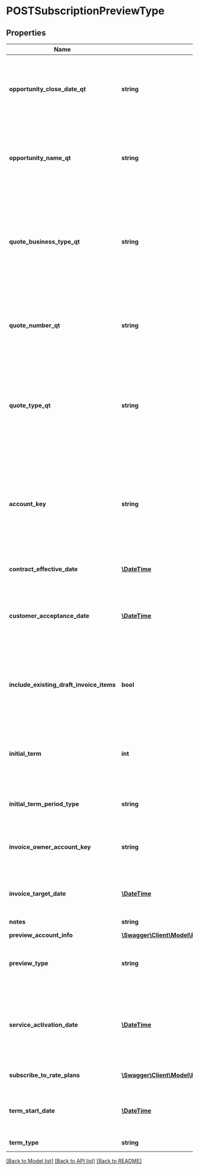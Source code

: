 # POSTSubscriptionPreviewType

## Properties
Name | Type | Description | Notes
------------ | ------------- | ------------- | -------------
**opportunity_close_date_qt** | **string** | The closing date of the Opportunity. This field is populated when the subscription originates from Zuora Quotes.  This field is used only for reporting subscription metrics.   See [Subscription Data Source](https://knowledgecenter.zuora.com/CD_Reporting/Data_Exports/Z_Data_Source_Reference/Subscription_Data_Source) for more information. | [optional] 
**opportunity_name_qt** | **string** | The unique identifier of the Opportunity. This field is populated when the subscription originates from Zuora Quotes.  This field is used only for reporting subscription metrics.   See [Subscription Data Source](https://knowledgecenter.zuora.com/CD_Reporting/Data_Exports/Z_Data_Source_Reference/Subscription_Data_Source) for more information. | [optional] 
**quote_business_type_qt** | **string** | The specific identifier for the type of business transaction the Quote represents such as New, Upsell, Downsell, Renewal, or Churn. This field is populated when the subscription originates from Zuora Quotes.  This field is used only for reporting subscription metrics.   See [Subscription Data Source](https://knowledgecenter.zuora.com/CD_Reporting/Data_Exports/Z_Data_Source_Reference/Subscription_Data_Source) for more information. | [optional] 
**quote_number_qt** | **string** | The unique identifier of the Quote. This field is populated when the subscription originates from Zuora Quotes.  This field is used only for reporting subscription metrics.   See [Subscription Data Source](https://knowledgecenter.zuora.com/CD_Reporting/Data_Exports/Z_Data_Source_Reference/Subscription_Data_Source) for more information. | [optional] 
**quote_type_qt** | **string** | The Quote type that represents the subscription lifecycle stage such as New, Amendment, Renew or Cancel. This field is populated when the subscription originates from Zuora Quotes.  This field is used only for reporting subscription metrics.   See [Subscription Data Source](https://knowledgecenter.zuora.com/CD_Reporting/Data_Exports/Z_Data_Source_Reference/Subscription_Data_Source) for more information. | [optional] 
**account_key** | **string** | Customer account number or ID.  You must specify the account information either in this field or in the &#x60;previewAccountInfo&#x60; field with the following conditions:           * If you already have a customer account, specify the account number or ID in this field. * If you do not have a customer account, provide account information in the &#x60;previewAccountInfo&#x60; field. | [optional] 
**contract_effective_date** | [**\DateTime**](Date.md) | Effective contract date for this subscription, as yyyy-mm-dd. | 
**customer_acceptance_date** | [**\DateTime**](Date.md) | The date on which the services or products within a subscription have been accepted by the customer, as yyyy-mm-dd.  Default value is dependent on the value of other fields. See **Notes** section for more details. | [optional] 
**include_existing_draft_invoice_items** | **bool** | Specifies whether to include draft invoice items in subscription previews.  Values:   * &#x60;true&#x60; (default). Includes draft invoice items in amendment previews.  * &#x60;false&#x60;. Excludes draft invoice items in amendment previews. | [optional] 
**initial_term** | **int** | Duration of the first term of the subscription, in whole months. Default is &#x60;0&#x60;. If &#x60;termType&#x60; is &#x60;TERMED&#x60;, then this field is required, and the value must be greater than &#x60;0&#x60;. If &#x60;termType&#x60; is &#x60;EVERGREEN&#x60;, this field is ignored. | [optional] 
**initial_term_period_type** | **string** | The period type of the initial term.   Supported values are:  * &#x60;Month&#x60; * &#x60;Year&#x60; * &#x60;Day&#x60; * &#x60;Week&#x60; | [optional] 
**invoice_owner_account_key** | **string** | Invoice owner account number or ID.  **Note:** This feature is in **Limited Availability**. If you wish to have access to the feature, submit a request at [Zuora Global Support](http://support.zuora.com/). | [optional] 
**invoice_target_date** | [**\DateTime**](Date.md) | Date through which to calculate charges if an invoice is generated, as yyyy-mm-dd. Default is current date. | [optional] 
**notes** | **string** | String of up to 500 characters. | [optional] 
**preview_account_info** | [**\Swagger\Client\Model\POSTSubscriptionPreviewTypePreviewAccountInfo**](POSTSubscriptionPreviewTypePreviewAccountInfo.md) |  | [optional] 
**preview_type** | **string** | The type of preview you will receive. The possible values are &#x60;invoiceItem&#x60;, &#x60;chargeMetrics&#x60;, or &#x60;InvoiceItemChargeMetrics&#x60;. The default is &#x60;invoiceItem&#x60;. | [optional] 
**service_activation_date** | [**\DateTime**](Date.md) | The date on which the services or products within a subscription have been activated and access has been provided to the customer, as yyyy-mm-dd.  Default value is dependent on the value of other fields. See **Notes** section for more details. | [optional] 
**subscribe_to_rate_plans** | [**\Swagger\Client\Model\POSTSrpCreateType[]**](POSTSrpCreateType.md) | Container for one or more rate plans for this subscription. | 
**term_start_date** | [**\DateTime**](Date.md) | The date on which the subscription term begins, as yyyy-mm-dd. If this is a renewal subscription, this date is different from the subscription start date. | [optional] 
**term_type** | **string** | Possible values are: &#x60;TERMED&#x60;, &#x60;EVERGREEN&#x60;. | 

[[Back to Model list]](../README.md#documentation-for-models) [[Back to API list]](../README.md#documentation-for-api-endpoints) [[Back to README]](../README.md)


